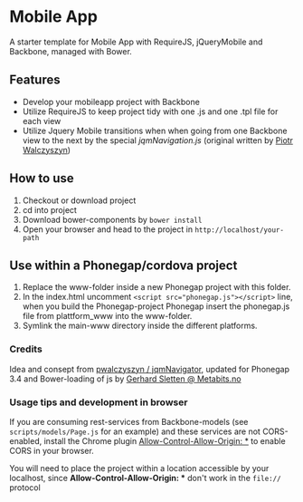 # Mobile App

A starter template for Mobile App with RequireJS, jQueryMobile and Backbone, managed with Bower.

## Features

* Develop your mobileapp project with Backbone
* Utilize RequireJS to keep project tidy with one .js and one .tpl file for each view
* Utilize Jquery Mobile transitions when when going from one Backbone view to the next by the special *jqmNavigation.js* (original written by [Piotr Walczyszyn](http://outof.me))

## How to use

1. Checkout or download project
2. cd into project
3. Download bower-components by `bower install`
4. Open your browser and head to the project in `http://localhost/your-path`

## Use within a Phonegap/cordova project

1. Replace the www-folder inside a new Phonegap project with this folder.
2. In the index.html uncomment `<script src="phonegap.js"></script>` line, when you build the Phonegap-project Phonegap insert the phonegap.js file from plattform_www into the www-folder.
3. Symlink the main-www directory inside the different platforms.

### Credits 

Idea and consept from  [pwalczyszyn / jqmNavigator](https://github.com/pwalczyszyn/jqmNavigator), updated for Phonegap 3.4 and Bower-loading of js by [Gerhard Sletten @ Metabits.no](http://www.metabits.no)

### Usage tips and development in browser

If you are consuming rest-services from Backbone-models (see `scripts/models/Page.js` for an example) and these services are not CORS-enabled, install the Chrome plugin [Allow-Control-Allow-Origin: *](https://chrome.google.com/webstore/detail/allow-control-allow-origi/nlfbmbojpeacfghkpbjhddihlkkiljbi) to enable CORS in your browser. 

You will need to place the project within a location accessible by your localhost, since <b>Allow-Control-Allow-Origin: *</b> don't work in the `file://` protocol
